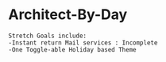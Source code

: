 # Architect-By-Day

<!-- This is a Content Management System (CMS) using React as the Framework, AWS S3 for image storage, EC2 for the server hosting, and Dockerhub for database storage.
    The theme is an architectural website that utilizes an Administration system to manage the sites content as well as access to potential-client requests. -->

    Stretch Goals include:
    -Instant return Mail services : Incomplete
    -One Toggle-able Holiday based Theme